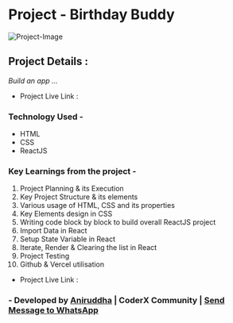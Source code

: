 # Project - Birthday Buddy

![Project-Image](./assets/project-img.JPG)

## Project Details :

_Build an app ..._

- Project Live Link : []()

### Technology Used -

- HTML
- CSS
- ReactJS

### Key Learnings from the project -

1. Project Planning & its Execution
2. Key Project Structure & its elements
3. Various usage of HTML, CSS and its properties
4. Key Elements design in CSS
5. Writing code block by block to build overall ReactJS project
6. Import Data in React
7. Setup State Variable in React
8. Iterate, Render & Clearing the list in React
9. Project Testing
10. Github & Vercel utilisation

- Project Live Link : []()

### - Developed by [Aniruddha](https://github.com/AniruddhaDas1) | CoderX Community | [Send Message to WhatsApp](https://wa.me/9123987124)
